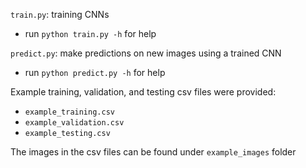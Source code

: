 `train.py`: training CNNs
- run `python train.py -h` for help

`predict.py`: make predictions on new images using a trained CNN
- run `python predict.py -h` for help

Example training, validation, and testing csv files were provided:
- `example_training.csv`
- `example_validation.csv`
- `example_testing.csv`

The images in the csv files can be found under `example_images` folder